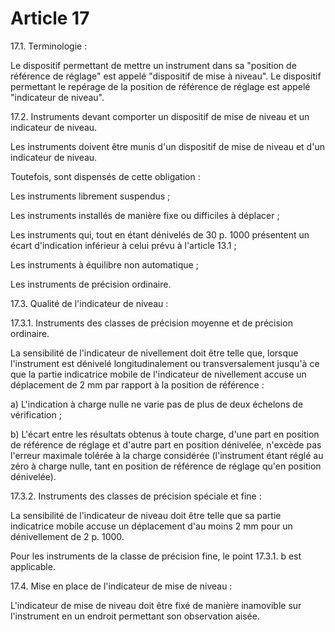 # Article 17

17.1. Terminologie :

Le dispositif permettant de mettre un instrument dans sa "position de référence de réglage" est appelé "dispositif de mise à niveau".    Le dispositif permettant le repérage de la position de référence de réglage est appelé "indicateur de niveau".

17.2. Instruments devant comporter un dispositif de mise de niveau et un indicateur de niveau.

Les instruments doivent être munis d'un dispositif de mise de niveau et d'un indicateur de niveau.

Toutefois, sont dispensés de cette obligation :

Les instruments librement suspendus ;

Les instruments installés de manière fixe ou difficiles à déplacer ;

Les instruments qui, tout en étant dénivelés de 30 p. 1000 présentent un écart d'indication inférieur à celui prévu à l'article 13.1 ;

Les instruments à équilibre non automatique ;

Les instruments de précision ordinaire.

17.3. Qualité de l'indicateur de niveau :

17.3.1. Instruments des classes de précision moyenne et de précision ordinaire.

La sensibilité de l'indicateur de nivellement doit être telle que, lorsque l'instrument est dénivelé longitudinalement ou transversalement jusqu'à ce que la partie indicatrice mobile de l'indicateur de nivellement accuse un déplacement de 2 mm par rapport à la position de référence :

a) L'indication à charge nulle ne varie pas de plus de deux échelons de vérification ;

b) L'écart entre les résultats obtenus à toute charge, d'une part en position de référence de réglage et d'autre part en position dénivelée, n'excède pas l'erreur maximale tolérée à la charge considérée (l'instrument étant réglé au zéro à charge nulle, tant en position de référence de réglage qu'en position dénivelée).

17.3.2. Instruments des classes de précision spéciale et fine :

La sensibilité de l'indicateur de niveau doit être telle que sa partie indicatrice mobile accuse un déplacement d'au moins 2 mm pour un dénivellement de 2 p. 1000.

Pour les instruments de la classe de précision fine, le point 17.3.1. b est applicable.

17.4. Mise en place de l'indicateur de mise de niveau :

L'indicateur de mise de niveau doit être fixé de manière inamovible sur l'instrument en un endroit permettant son observation aisée.
